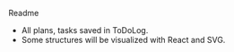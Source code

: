 Readme
- All plans, tasks saved in ToDoLog.
- Some structures will be visualized
 with React and SVG.
